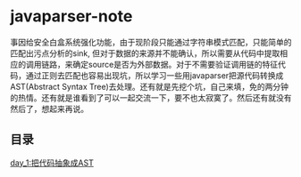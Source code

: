 # javaparser-note

事因给安全白盒系统强化功能，由于现阶段只能通过字符串模式匹配，只能简单的匹配出污点分析的sink, 但对于数据的来源并不能确认，所以需要从代码中提取相应的调用链路，来确定source是否为外部数据。对于不需要验证调用链的特征代码，通过正则去匹配也容易出现坑，所以学习一些用javaparser把源代码转换成AST(Abstract Syntax Tree)去处理。还有就是先挖个坑，自己来填，免的两分钟的热情。还有就是谁看到了可以一起交流一下，要不也太寂寞了。然后还有就没有然后了，想起来再说。

## 目录
[day_1:把代码抽象成AST](./day_1.md)
